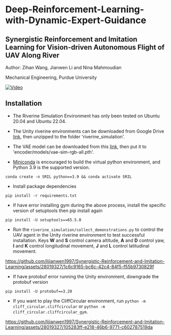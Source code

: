 # Deep-Reinforcement-Learning-with-Dynamic-Expert-Guidance

## Synergistic Reinforcement and Imitation Learning for Vision-driven Autonomous Flight of UAV Along River

Author: Zihan Wang, Jianwen Li and Nina Mahmoudian

Mechanical Engineering, Purdue University 

[![Video](https://img.youtube.com/vi/NJVux-3tXqA/hqdefault.jpg)](https://www.youtube.com/watch?v=NJVux-3tXqA)

## Installation
- The Riverine Simulation Environment has only been tested on Ubuntu 20.04 and Ubuntu 22.04.

- The Unity riverine environments can be downloaded from Google Drive [link](https://drive.google.com/file/d/16LXTkudfFbzxL5ZDCC1b4st59ybRoNpn/view?usp=sharing), then unzipped to the folder 'riverine_simulation'.

- The VAE model can be downloaded from this [link](https://drive.google.com/file/d/1SVU3p5wbGQnQs7U3qp7Gz0eCdo7YrYGh/view?usp=sharing), then put it to 'encoder/models/vae-sim-rgb-all.pth'.

- [Miniconda](https://docs.anaconda.com/free/miniconda/miniconda-install/) is encouraged to build the virtual python environment, and Python 3.9 is the supported version.

```shell
conda create -n SRIL python==3.9 && conda activate SRIL
```

- Install package dependencies
```shell
pip install -r requirements.txt
```

- If have error installing gym during the above process, install the specific version of setuptools then pip install again
```shell
pip install -U setuptools==65.5.0 
```

- Run the `riverine_simulation/collect_demonstrations.py` to control the UAV agent in the Unity riverine environment to test successful installation.
Keys **W** and **S** control camera altitude, **A** and **D** control yaw, **I** and **K** control longitudinal movement, **J** and **L** control latitudinal movement.

https://github.com/lijianwen1997/Synergistic-Reinforcement-and-Imitation-Learning/assets/28019327/1c6c9165-bc6c-42c4-84f5-f55b9730829f


- If have protobuf error running the Unity environment, downgrade the protobuf version
```shell
pip install -U protobuf==3.20
```

- If you want to play the CliffCircular environment, run `python -m cliff_circular.cliffcircular` or `python -m cliff_circular.cliffcircular_gym`.

https://github.com/lijianwen1997/Synergistic-Reinforcement-and-Imitation-Learning/assets/28019327/105283ff-e218-46b6-9771-c602787519da







